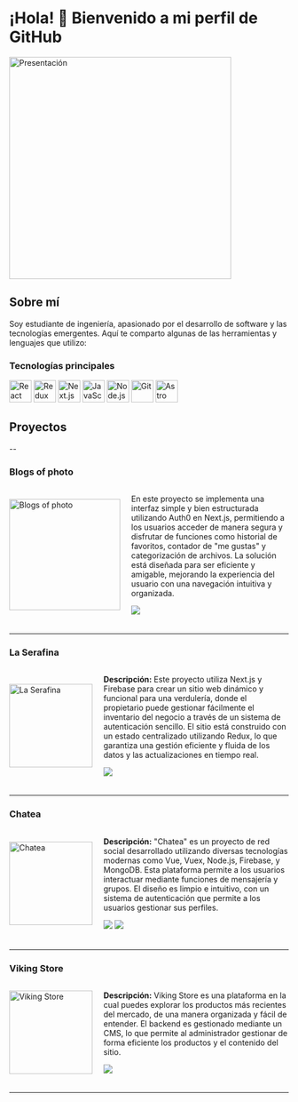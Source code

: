 # ¡Hola! 👋 Bienvenido a mi perfil de GitHub

<img src="https://github.com/lefasom/imagenes/blob/main/presentacion.jpg?raw=true" alt="Presentación" style="width:400px; object-fit: contain;">

## Sobre mí

Soy estudiante de ingeniería, apasionado por el desarrollo de software y las tecnologías emergentes. Aquí te comparto algunas de las herramientas y lenguajes que utilizo:

### Tecnologías principales
<p>
  <img src="https://cdn.jsdelivr.net/gh/devicons/devicon/icons/react/react-original.svg" alt="React" style="width:40px; object-fit: contain;"/>
  <img src="https://cdn.jsdelivr.net/gh/devicons/devicon/icons/redux/redux-original.svg" alt="Redux" style="width:40px; object-fit: contain;"/>
  <img src="https://cdn.jsdelivr.net/gh/devicons/devicon/icons/nextjs/nextjs-original.svg" alt="Next.js" style="width:40px; object-fit: contain;"/>
  <img src="https://cdn.jsdelivr.net/gh/devicons/devicon/icons/javascript/javascript-original.svg" alt="JavaScript" style="width:40px; object-fit: contain;"/>
  <img src="https://cdn.jsdelivr.net/gh/devicons/devicon/icons/nodejs/nodejs-original.svg" alt="Node.js" style="width:40px; object-fit: contain;"/>
  <img src="https://cdn.jsdelivr.net/gh/devicons/devicon/icons/git/git-original.svg" alt="Git" style="width:40px; object-fit: contain;"/>
  <img src="https://astro.build/assets/press/astro-icon-light.png" alt="Astro JS" style="width:40px; object-fit: contain;"/>
</p>

## Proyectos

--

### Blogs of photo
<div style="display: flex; align-items: center; margin-bottom: 20px;">
  <img src="https://github.com/lefasom/imagenes/blob/main/p1.png" style="width: 200px; object-fit: contain; margin-right: 20px;" alt="Blogs of photo">
  <div>
    <p>En este proyecto se implementa una interfaz simple y bien estructurada utilizando Auth0 en Next.js, permitiendo a los usuarios acceder de manera segura y disfrutar de funciones como historial de favoritos, contador de "me gustas" y categorización de archivos. La solución está diseñada para ser eficiente y amigable, mejorando la experiencia del usuario con una navegación intuitiva y organizada.</p>
    <p>
      <a href="https://github.com/lefasom/blogs-of-photo" target="_blank"><img src="https://img.shields.io/badge/FRONT-ff9?style=for-the-badge&logo=github&logoColor=black"></a>
    </p>
  </div>
</div>

---

### La Serafina
<div style="display: flex; align-items: center; margin-bottom: 20px;">
  <img src="https://github.com/lefasom/imagenes/blob/main/serafina.png" style="width: 150px; height: 150px; object-fit: cover; margin-right: 20px;" alt="La Serafina">
  <div>
    <p><strong>Descripción:</strong> Este proyecto utiliza Next.js y Firebase para crear un sitio web dinámico y funcional para una verdulería, donde el propietario puede gestionar fácilmente el inventario del negocio a través de un sistema de autenticación sencillo. El sitio está construido con un estado centralizado utilizando Redux, lo que garantiza una gestión eficiente y fluida de los datos y las actualizaciones en tiempo real.</p>
    <p>
      <a href="https://github.com/lefasom/la-serafina-2.0" target="_blank"><img src="https://img.shields.io/badge/FRONT-80ffaa?style=for-the-badge&logo=github&logoColor=black"></a>
    </p>
  </div>
</div>

---

### Chatea
<div style="display: flex; align-items: center; margin-bottom: 20px;">
  <img src="https://github.com/lefasom/imagenes/blob/main/redsocial.png" style="width: 150px; height: 150px; object-fit: cover; margin-right: 20px;" alt="Chatea">
  <div>
    <p><strong>Descripción:</strong> "Chatea" es un proyecto de red social desarrollado utilizando diversas tecnologías modernas como Vue, Vuex, Node.js, Firebase, y MongoDB. Esta plataforma permite a los usuarios interactuar mediante funciones de mensajería y grupos. El diseño es limpio e intuitivo, con un sistema de autenticación que permite a los usuarios gestionar sus perfiles.</p>
    <p>
      <a href="https://github.com/lefasom/front-chatea" target="_blank"><img src="https://img.shields.io/badge/FRONT-ff9?style=for-the-badge&logo=github&logoColor=black"></a>
      <a href="https://github.com/lefasom/back-chatea" target="_blank"><img src="https://img.shields.io/badge/-BACK-green?style=for-the-badge&color=fbfc40"></a>
    </p>
  </div>
</div>

---

### Viking Store
<div style="display: flex; align-items: center; margin-bottom: 20px;">
  <img src="https://github.com/lefasom/imagenes/blob/main/viking.png" style="width: 150px; height: 150px; object-fit: cover; margin-right: 20px;" alt="Viking Store">
  <div>
    <p><strong>Descripción:</strong> Viking Store es una plataforma en la cual puedes explorar los productos más recientes del mercado, de una manera organizada y fácil de entender. El backend es gestionado mediante un CMS, lo que permite al administrador gestionar de forma eficiente los productos y el contenido del sitio.</p>
    <p>
      <a href="https://github.com/lefasom/viking-store" target="_blank"><img src="https://img.shields.io/badge/FRONT-ff9?style=for-the-badge&logo=github&logoColor=black"></a>
    </p>
  </div>
</div>

---
